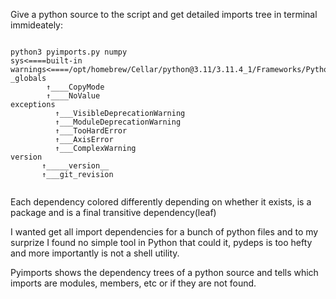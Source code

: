 Give a python source to the script and get detailed imports tree in terminal immideately:

```

python3 pyimports.py numpy                                                       
sys<====built-in
warnings<====/opt/homebrew/Cellar/python@3.11/3.11.4_1/Frameworks/Python.framework/Versions/3.11/lib/python3.11/warnings.py
_globals
        ↑____CopyMode
        ↑____NoValue
exceptions
          ↑___VisibleDeprecationWarning
          ↑___ModuleDeprecationWarning
          ↑___TooHardError
          ↑___AxisError
          ↑___ComplexWarning
version
       ↑_____version__
       ↑___git_revision
       
```

Each dependency colored differently depending on whether it exists, is a package and is a final transitive dependency(leaf)

I wanted get all import dependencies for a bunch of python files and to my surprize I found no
simple tool in Python that could it, pydeps is too hefty and more importantly is not a shell utility.

Pyimports shows the dependency trees of a python source and tells which imports are modules, members, etc or if they are not found.
